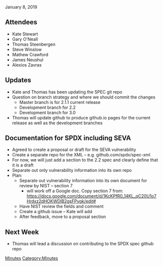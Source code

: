 January 8, 2019

## Attendees

  - Kate Stewart
  - Gary O'Neall
  - Thomas Steenbergen
  - Steve Winslow
  - Mathew Crawford
  - James Neushul
  - Alexios Zavras

## Updates

  - Kate and Thomas has been updating the SPEC git repo
  - Question on branch strategy and where we should commit the changes
      - Master branch is for 2.1.1 current release
      - Development branch for 2.2
      - Development branch for 3.0
  - Thomas will update github to produce github.io pages for the current
    release as well as the development branches

## Documentation for SPDX including SEVA

  - Agreed to create a proposal or draft for the SEVA vulnerability
  - Create a separate repo for the XML – e.g. github.com/spdx/spec-xml
  - For now, we will just add a section to the 2.2 spec and clearly
    define that it is a draft
  - Separate out only vulnerability information into its own repo
  - Plan:
      - Separate out vulnerability information into its own document for
        review by NIST – section 7
          - will work off a Google doc. Copy section 7 from:
            <https://docs.google.com/document/d/1KcKPfR0_14KL_qC20U1o7Hrdxz2dHOKWDIB2gsFPvgk/edit#>
      - Have NIST review the fields and comment
      - Create a github issue – Kate will add
      - After feedback, move to a proposal section

## Next Week

  - Thomas will lead a discussion on contributing to the SPDX spec
    github repo

[Minutes](Category:Technical "wikilink")
[Category:Minutes](Category:Minutes "wikilink")
